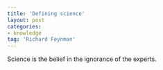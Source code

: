 ```yaml
---
title: 'Defining science'
layout: post
categories:
- knowledge
tag: 'Richard Feynman'
---
```


Science is the belief in the ignorance of the experts.
